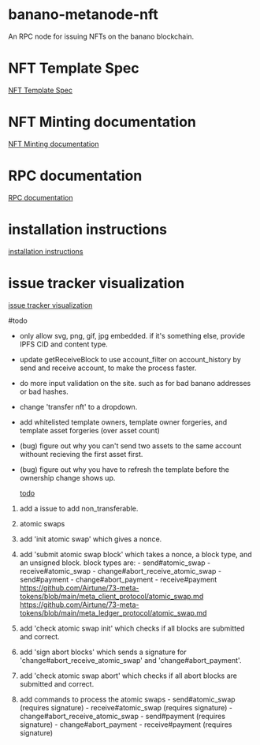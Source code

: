 # banano-metanode-nft

An RPC node for issuing NFTs on the banano blockchain.

# NFT Template Spec

  [NFT Template Spec](https://github.com/Airtune/73-meta-tokens/blob/main/mint_nft.md)

# NFT Minting documentation

  [NFT Minting documentation](docs/creating-nfts.md)

# RPC documentation

  [RPC documentation](docs/documentation.md)

# installation instructions

  [installation instructions](docs/installation.md)

# issue tracker visualization

  [issue tracker visualization](https://9-volt.github.io/bug-life/?repo=BananoCoin/banano-metanode-nft)

#todo
- only allow svg, png, gif, jpg embedded.
if it's something else, provide IPFS CID and content type.

- update getReceiveBlock to use account_filter on account_history by send and receive account, to make the process faster.

- do more input validation on the site. such as for bad banano addresses or bad hashes.
- change 'transfer nft' to a dropdown.
- add whitelisted template owners, template owner forgeries, and template asset forgeries (over asset count)
- (bug) figure out why you can't send two assets to the same account withount recieving the first asset first.
- (bug) figure out why you have to refresh the template before the ownership change shows up.

  [todo](https://github.com/BananoCoin/banano-metanode-nft/issues)

1. add a issue to add non_transferable.

2. atomic swaps
  1. add 'init atomic swap' which gives a nonce.
  2. add 'submit atomic swap block' which takes a nonce, a block type, and an unsigned block.
    block types are:
    - send#atomic_swap
    - receive#atomic_swap
    - change#abort_receive_atomic_swap
    - send#payment
    - change#abort_payment
    - receive#payment
    https://github.com/Airtune/73-meta-tokens/blob/main/meta_client_protocol/atomic_swap.md
    https://github.com/Airtune/73-meta-tokens/blob/main/meta_ledger_protocol/atomic_swap.md
  3. add 'check atomic swap init' which checks if all blocks are submitted and correct.
  4. add 'sign abort blocks' which sends a signature for 'change#abort_receive_atomic_swap' and 'change#abort_payment'.
  5. add 'check atomic swap abort' which checks if all abort blocks are submitted and correct.
  6. add commands to process the atomic swaps
    - send#atomic_swap (requires signature)
    - receive#atomic_swap (requires signature)
    - change#abort_receive_atomic_swap
    - send#payment (requires signature)
    - change#abort_payment
    - receive#payment (requires signature)
